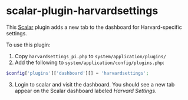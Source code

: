  # scalar-plugin-harvardsettings

 This [Scalar](https://github.com/anvc/scalar) plugin adds a new tab to the  dashboard for Harvard-specific settings.

To use this plugin:

1. Copy `harvardsettings_pi.php` to `system/application/plugins/`
2. Add the following to `system/application/config/plugins.php`:

```php
$config['plugins']['dashboard'][] = 'harvardsettings';
```
3. Login to scalar and visit the dashboard. You should see a new tab appear on the Scalar dashboard labeled _Harvard Settings_.